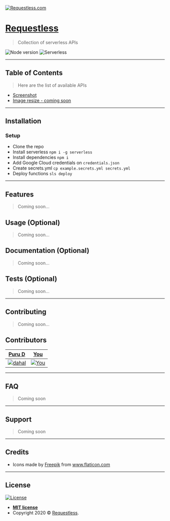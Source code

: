<a href="https://requestless.com"><img src="https://avatars3.githubusercontent.com/u/60537918?s=100" title="Requestless.com" alt="Requestless.com"></a>


# [Requestless](https://requestless.com)

> Collection of serverless APIs

<img alt="Node version" src="https://img.shields.io/badge/node-v10-orange">
<img alt="Serverless" src="https://img.shields.io/badge/stack-serverless-yellow">

---

## Table of Contents

> Here are the list of available APIs

- [Screenshot](#screenshot)
- [Image resize - coming soon](#resize)


---

## Installation


### Setup

- Clone the repo
- Install serverless `npm i -g serverless`
- Install dependencies `npm i`
- Add Google Cloud credentials on `credentials.json`
- Create secrets.yml `cp example.secrets.yml secrets.yml`
- Deploy functions `sls deploy`

---

## Features
> Coming soon...
## Usage (Optional)
> Coming soon...
## Documentation (Optional)
> Coming soon...
## Tests (Optional)
> Coming soon...


---

## Contributing

> Coming soon...


## Contributors


| <a href="http://github.com/dahal" target="_blank">**Puru D**</a> | <a href="#" target="_blank">**You**</a> |
| :---: |:---:|
| [![dahal](https://avatars0.githubusercontent.com/u/3684236?s=100)](https://github.com/dahal) | [![You](https://avatars3.githubusercontent.com/u/60537918?s=100)](https://github.com/requestless/requestless) |

---

## FAQ
> Coming soon

---

## Support
> Coming soon


---

## Credits

* <div>Icons made by <a href="https://www.flaticon.com/authors/freepik" title="Freepik">Freepik</a> from <a href="https://www.flaticon.com/" title="Flaticon">www.flaticon.com</a></div>

---

## License

[![License](http://img.shields.io/:license-mit-blue.svg?style=flat-square)](http://badges.mit-license.org)

- **[MIT license](http://opensource.org/licenses/mit-license.php)**
- Copyright 2020 © <a href="https://requestless.com" target="_blank">Requestless</a>.
